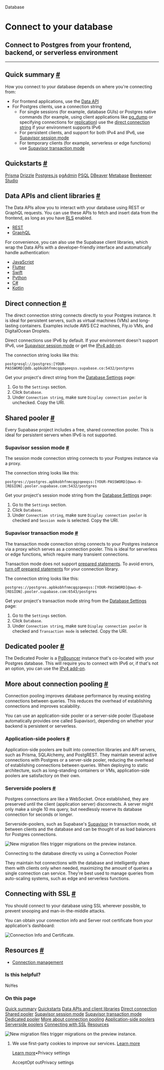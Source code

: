 Database

# Connect to your database

## Connect to Postgres from your frontend, backend, or serverless environment

* * *

## Quick summary [\#](https://supabase.com/docs/guides/database/connecting-to-postgres\#quick-summary)

How you connect to your database depends on where you're connecting from:

- For frontend applications, use the [Data API](https://supabase.com/docs/guides/database/connecting-to-postgres#data-apis-and-client-libraries)
- For Postgres clients, use a connection string
  - For single sessions (for example, database GUIs) or Postgres native commands (for example, using client applications like [pg\_dump](https://www.postgresql.org/docs/current/app-pgdump.html) or specifying connections for [replication](https://supabase.com/docs/guides/database/postgres/setup-replication-external)) use the [direct connection string](https://supabase.com/docs/guides/database/connecting-to-postgres#direct-connection) if your environment supports IPv6
  - For persistent clients, and support for both IPv4 and IPv6, use [Supavisor session mode](https://supabase.com/docs/guides/database/connecting-to-postgres#supavisor-session-mode)
  - For temporary clients (for example, serverless or edge functions) use [Supavisor transaction mode](https://supabase.com/docs/guides/database/connecting-to-postgres#supavisor-transaction-mode)

## Quickstarts [\#](https://supabase.com/docs/guides/database/connecting-to-postgres\#quickstarts)

[Prisma](https://supabase.com/docs/guides/database/prisma) [Drizzle](https://supabase.com/docs/guides/database/drizzle) [Postgres.js](https://supabase.com/docs/guides/database/postgres-js) [pgAdmin](https://supabase.com/docs/guides/database/pgadmin) [PSQL](https://supabase.com/docs/guides/database/psql) [DBeaver](https://supabase.com/docs/guides/database/dbeaver) [Metabase](https://supabase.com/docs/guides/database/metabase) [Beekeeper Studio](https://supabase.com/docs/guides/database/beekeeper-studio)

## Data APIs and client libraries [\#](https://supabase.com/docs/guides/database/connecting-to-postgres\#data-apis-and-client-libraries)

The Data APIs allow you to interact with your database using REST or GraphQL requests. You can use these APIs to fetch and insert data from the frontend, as long as you have [RLS](https://supabase.com/docs/guides/database/postgres/row-level-security) enabled.

- [REST](https://supabase.com/docs/guides/api)
- [GraphQL](https://supabase.com/docs/guides/graphql/api)

For convenience, you can also use the Supabase client libraries, which wrap the Data APIs with a developer-friendly interface and automatically handle authentication:

- [JavaScript](https://supabase.com/docs/reference/javascript)
- [Flutter](https://supabase.com/docs/reference/dart)
- [Swift](https://supabase.com/docs/reference/swift)
- [Python](https://supabase.com/docs/reference/python)
- [C#](https://supabase.com/docs/reference/csharp)
- [Kotlin](https://supabase.com/docs/reference/kotlin)

## Direct connection [\#](https://supabase.com/docs/guides/database/connecting-to-postgres\#direct-connection)

The direct connection string connects directly to your Postgres instance. It is ideal for persistent servers, such as virtual machines (VMs) and long-lasting containers. Examples include AWS EC2 machines, Fly.io VMs, and DigitalOcean Droplets.

Direct connections use IPv6 by default. If your environment doesn't support IPv6, use [Supavisor session mode](https://supabase.com/docs/guides/database/connecting-to-postgres#supavisor-session-mode) or get the [IPv4 add-on](https://supabase.com/docs/guides/platform/ipv4-address).

The connection string looks like this:

`
postgresql://postgres:[YOUR-PASSWORD]@db.apbkobhfnmcqqzqeeqss.supabase.co:5432/postgres
`

Get your project's direct string from the [Database Settings](https://supabase.com/dashboard/project/_/settings/database) page:

1. Go to the `Settings` section.
2. Click `Database`.
3. Under `Connection string`, make sure `Display connection pooler` is unchecked. Copy the URI.

## Shared pooler [\#](https://supabase.com/docs/guides/database/connecting-to-postgres\#shared-pooler)

Every Supabase project includes a free, shared connection pooler. This is ideal for persistent servers when IPv6 is not supported.

### Supavisor session mode [\#](https://supabase.com/docs/guides/database/connecting-to-postgres\#supavisor-session-mode)

The session mode connection string connects to your Postgres instance via a proxy.

The connection string looks like this:

`
postgres://postgres.apbkobhfnmcqqzqeeqss:[YOUR-PASSWORD]@aws-0-[REGION].pooler.supabase.com:5432/postgres
`

Get your project's session mode string from the [Database Settings](https://supabase.com/dashboard/project/_/settings/database) page:

1. Go to the `Settings` section.
2. Click `Database`.
3. Under `Connection string`, make sure `Display connection pooler` is checked and `Session mode` is selected. Copy the URI.

### Supavisor transaction mode [\#](https://supabase.com/docs/guides/database/connecting-to-postgres\#supavisor-transaction-mode)

The transaction mode connection string connects to your Postgres instance via a proxy which serves as a connection pooler. This is ideal for serverless or edge functions, which require many transient connections.

Transaction mode does not support [prepared statements](https://postgresql.org/docs/current/sql-prepare.html). To avoid errors, [turn off prepared statements](https://github.com/orgs/supabase/discussions/28239) for your connection library.

The connection string looks like this:

`
postgres://postgres.apbkobhfnmcqqzqeeqss:[YOUR-PASSWORD]@aws-0-[REGION].pooler.supabase.com:6543/postgres
`

Get your project's transaction mode string from the [Database Settings](https://supabase.com/dashboard/project/_/settings/database) page:

1. Go to the `Settings` section.
2. Click `Database`.
3. Under `Connection string`, make sure `Display connection pooler` is checked and `Transaction mode` is selected. Copy the URI.

## Dedicated pooler [\#](https://supabase.com/docs/guides/database/connecting-to-postgres\#dedicated-pooler)

The Dedicated Pooler is a [PgBouncer](https://www.pgbouncer.org/) instance that's co-located with your Postgres database. This will require you to connect with IPv6 or, if that's not an option, you can use the [IPv4 add-on](https://supabase.com/docs/guides/platform/ipv4-address).

## More about connection pooling [\#](https://supabase.com/docs/guides/database/connecting-to-postgres\#more-about-connection-pooling)

Connection pooling improves database performance by reusing existing connections between queries. This reduces the overhead of establishing connections and improves scalability.

You can use an application-side pooler or a server-side pooler (Supabase automatically provides one called Supavisor), depending on whether your backend is persistent or serverless.

### Application-side poolers [\#](https://supabase.com/docs/guides/database/connecting-to-postgres\#application-side-poolers)

Application-side poolers are built into connection libraries and API servers, such as Prisma, SQLAlchemy, and PostgREST. They maintain several active connections with Postgres or a server-side pooler, reducing the overhead of establishing connections between queries. When deploying to static architecture, such as long-standing containers or VMs, application-side poolers are satisfactory on their own.

### Serverside poolers [\#](https://supabase.com/docs/guides/database/connecting-to-postgres\#serverside-poolers)

Postgres connections are like a WebSocket. Once established, they are preserved until the client (application server) disconnects. A server might only make a single 10 ms query, but needlessly reserve its database connection for seconds or longer.

Serverside-poolers, such as Supabase's [Supavisor](https://github.com/supabase/supavisor) in transaction mode, sit between clients and the database and can be thought of as load balancers for Postgres connections.

![New migration files trigger migrations on the preview instance.](https://supabase.com/docs/_next/image?url=%2Fdocs%2Fimg%2Fguides%2Fdatabase%2Fconnecting-to-postgres%2Fhow-connection-pooling-works--light.png&w=3840&q=75&dpl=dpl_9xAnUGkSbk4dufV62sNRezafXykJ)

Connecting to the database directly vs using a Connection Pooler

They maintain hot connections with the database and intelligently share them with clients only when needed, maximizing the amount of queries a single connection can service. They're best used to manage queries from auto-scaling systems, such as edge and serverless functions.

## Connecting with SSL [\#](https://supabase.com/docs/guides/database/connecting-to-postgres\#connecting-with-ssl)

You should connect to your database using SSL wherever possible, to prevent snooping and man-in-the-middle attacks.

You can obtain your connection info and Server root certificate from your application's dashboard:

![Connection Info and Certificate.](https://supabase.com/docs/img/database/database-settings-ssl.png)

## Resources [\#](https://supabase.com/docs/guides/database/connecting-to-postgres\#resources)

- [Connection management](https://supabase.com/docs/guides/database/connection-management)

### Is this helpful?

NoYes

### On this page

[Quick summary](https://supabase.com/docs/guides/database/connecting-to-postgres#quick-summary) [Quickstarts](https://supabase.com/docs/guides/database/connecting-to-postgres#quickstarts) [Data APIs and client libraries](https://supabase.com/docs/guides/database/connecting-to-postgres#data-apis-and-client-libraries) [Direct connection](https://supabase.com/docs/guides/database/connecting-to-postgres#direct-connection) [Shared pooler](https://supabase.com/docs/guides/database/connecting-to-postgres#shared-pooler) [Supavisor session mode](https://supabase.com/docs/guides/database/connecting-to-postgres#supavisor-session-mode) [Supavisor transaction mode](https://supabase.com/docs/guides/database/connecting-to-postgres#supavisor-transaction-mode) [Dedicated pooler](https://supabase.com/docs/guides/database/connecting-to-postgres#dedicated-pooler) [More about connection pooling](https://supabase.com/docs/guides/database/connecting-to-postgres#more-about-connection-pooling) [Application-side poolers](https://supabase.com/docs/guides/database/connecting-to-postgres#application-side-poolers) [Serverside poolers](https://supabase.com/docs/guides/database/connecting-to-postgres#serverside-poolers) [Connecting with SSL](https://supabase.com/docs/guides/database/connecting-to-postgres#connecting-with-ssl) [Resources](https://supabase.com/docs/guides/database/connecting-to-postgres#resources)

![New migration files trigger migrations on the preview instance.](https://supabase.com/docs/_next/image?url=%2Fdocs%2Fimg%2Fguides%2Fdatabase%2Fconnecting-to-postgres%2Fhow-connection-pooling-works--light.png&w=3840&q=75&dpl=dpl_9xAnUGkSbk4dufV62sNRezafXykJ)

1. We use first-party cookies to improve our services. [Learn more](https://supabase.com/privacy#8-cookies-and-similar-technologies-used-on-our-european-services)



   [Learn more](https://supabase.com/privacy#8-cookies-and-similar-technologies-used-on-our-european-services)•Privacy settings





   AcceptOpt outPrivacy settings